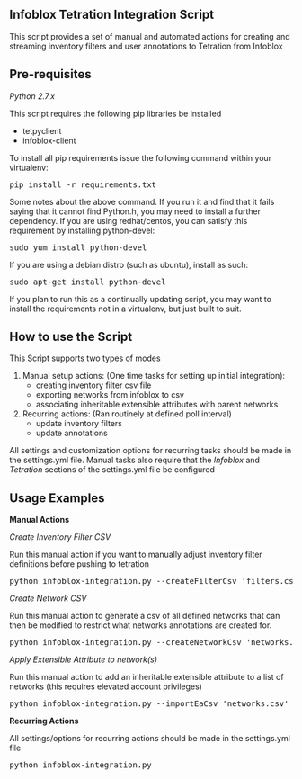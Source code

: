## Infoblox Tetration Integration Script

This script provides a set of manual and automated actions for creating and streaming inventory filters and user annotations to Tetration from Infoblox

## Pre-requisites
*Python 2.7.x*

This script requires the following pip libraries be installed

- tetpyclient
- infoblox-client

To install all pip requirements issue the following command within your virtualenv:
<pre>
pip install -r requirements.txt
</pre>

Some notes about the above command. If you run it and find that it fails saying that it cannot find Python.h, you may need to install a further dependency. If you are using redhat/centos, you can satisfy this requirement by installing python-devel:
<pre>
sudo yum install python-devel
</pre>
If you are using a debian distro (such as ubuntu), install as such:
<pre>
sudo apt-get install python-devel
</pre>

If you plan to run this as a continually updating script, you may want to install the requirements not in a virtualenv, but just built to suit.

## How to use the Script

This Script supports two types of modes

1. Manual setup actions: (One time tasks for setting up initial integration):
    * creating inventory filter csv file
    * exporting networks from infoblox to csv
    * associating inheritable extensible attributes with parent networks
2. Recurring actions: (Ran routinely at defined poll interval)
    * update inventory filters
    * update annotations

All settings and customization options for recurring tasks should be made in the settings.yml file.  Manual tasks also require that the *Infoblox* and *Tetration* sections of the settings.yml file be configured

## Usage Examples
<b>Manual Actions</b>

*Create Inventory Filter CSV*

Run this manual action if you want to manually adjust inventory filter definitions before pushing to tetration
<pre>
python infoblox-integration.py --createFilterCsv 'filters.csv'
</pre>

*Create Network CSV*

Run this manual action to generate a csv of all defined networks that can then be modified to restrict what networks annotations are created for. 
<pre>
python infoblox-integration.py --createNetworkCsv 'networks.csv'
</pre>

*Apply Extensible Attribute to network(s)*

Run this manual action to add an inheritable extensible attribute to a list of networks (this requires elevated account privileges)
<pre>
python infoblox-integration.py --importEaCsv 'networks.csv' --importEaName 'Location' --importEaValue 'US-DC-1'
</pre>

<b>Recurring Actions</b>

All settings/options for recurring actions should be made in the settings.yml file
<pre>
python infoblox-integration.py
</pre>